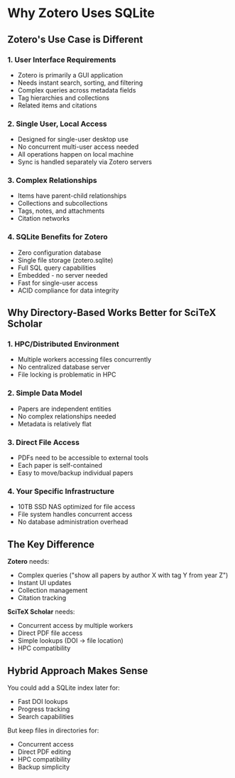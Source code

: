 # Why Zotero Uses SQLite

## Zotero's Use Case is Different

### 1. **User Interface Requirements**
- Zotero is primarily a GUI application
- Needs instant search, sorting, and filtering
- Complex queries across metadata fields
- Tag hierarchies and collections
- Related items and citations

### 2. **Single User, Local Access**
- Designed for single-user desktop use
- No concurrent multi-user access needed
- All operations happen on local machine
- Sync is handled separately via Zotero servers

### 3. **Complex Relationships**
- Items have parent-child relationships
- Collections and subcollections
- Tags, notes, and attachments
- Citation networks

### 4. **SQLite Benefits for Zotero**
- Zero configuration database
- Single file storage (zotero.sqlite)
- Full SQL query capabilities
- Embedded - no server needed
- Fast for single-user access
- ACID compliance for data integrity

## Why Directory-Based Works Better for SciTeX Scholar

### 1. **HPC/Distributed Environment**
- Multiple workers accessing files concurrently
- No centralized database server
- File locking is problematic in HPC

### 2. **Simple Data Model**
- Papers are independent entities
- No complex relationships needed
- Metadata is relatively flat

### 3. **Direct File Access**
- PDFs need to be accessible to external tools
- Each paper is self-contained
- Easy to move/backup individual papers

### 4. **Your Specific Infrastructure**
- 10TB SSD NAS optimized for file access
- File system handles concurrent access
- No database administration overhead

## The Key Difference

**Zotero** needs:
- Complex queries ("show all papers by author X with tag Y from year Z")
- Instant UI updates
- Collection management
- Citation tracking

**SciTeX Scholar** needs:
- Concurrent access by multiple workers
- Direct PDF file access
- Simple lookups (DOI → file location)
- HPC compatibility

## Hybrid Approach Makes Sense

You could add a SQLite index later for:
- Fast DOI lookups
- Progress tracking
- Search capabilities

But keep files in directories for:
- Concurrent access
- Direct PDF editing
- HPC compatibility
- Backup simplicity